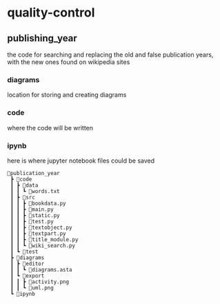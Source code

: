 # quality-control

## publishing_year

the code for searching and replacing the old and false publication years, with the new ones found on wikipedia sites

### diagrams

location for storing and creating diagrams

### code

where the code will be written

### ipynb

here is where jupyter notebook files could be saved

```
📂publication_year
 ┣ 📂code
 ┃ ┣ 📂data
 ┃ ┃ ┗ 📜words.txt
 ┃ ┣ 📂src
 ┃ ┃ ┣ 📜bookdata.py
 ┃ ┃ ┣ 📜main.py
 ┃ ┃ ┣ 📜static.py
 ┃ ┃ ┣ 📜test.py
 ┃ ┃ ┣ 📜textobject.py
 ┃ ┃ ┣ 📜textpart.py
 ┃ ┃ ┣ 📜title_module.py
 ┃ ┃ ┗ 📜wiki_search.py
 ┃ ┗ 📂test
 ┣ 📂diagrams
 ┃ ┣ 📂editor
 ┃ ┃ ┗ 📜diagrams.asta
 ┃ ┗ 📂export
 ┃ ┃ ┣ 📜activity.png
 ┃ ┃ ┗ 📜uml.png
 ┗ 📂ipynb
```
